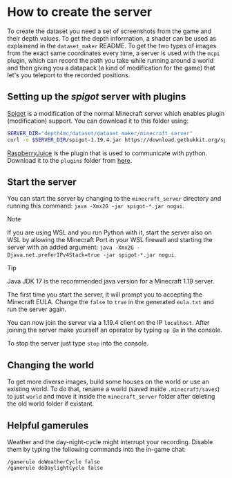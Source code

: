 # How to create the server

To create the dataset you need a set of screenshots from the game and their depth values. To get the depth information, a shader can be used as explainend in the `dataset_maker` README. To get the two types of images from the exact same coordinates every time, a server is used with the `mcpi` plugin, which can record the path you take while running around a world and then giving you a datapack (a kind of modification for the game) that let's you teleport to the recorded positions.

## Setting up the *spigot* server with plugins

[Spigot](https://getbukkit.org/download/spigot) is a modification of the normal Minecraft server which enables plugin (modification) support. You can download it to this folder using:

```bash
SERVER_DIR="depth4mc/dataset/dataset_maker/minecraft_server"
curl -o $SERVER_DIR/spigot-1.19.4.jar https://download.getbukkit.org/spigot/spigot-1.19.4.jar
```

[RaspberryJuice](https://www.spigotmc.org/resources/raspberryjuice.22724/update?update=302507) is the plugin that is used to communicate with python. Download it to the `plugins` folder from [here](https://www.spigotmc.org/resources/raspberryjuice.22724/download?version=312696).

## Start the server

You can start the server by changing to the `minecraft_server` directory and running this command: ```java -Xmx2G -jar spigot-*.jar nogui```.

> [!NOTE]
> If you are using WSL and you run Python with it, start the server also on WSL by allowing the Minecraft Port in your WSL firewall and starting the server with an added argument: ```java -Xmx2G -Djava.net.preferIPv4Stack=true -jar spigot-*.jar nogui```.

> [!TIP]
> Java JDK 17 is the recommended java version for a Minecraft 1.19 server.

The first time you start the server, it will prompt you to accepting the Minecraft EULA. Change the `false` to `true` in the generated `eula.txt` and run the server again.

You can now join the server via a 1.19.4 client on the IP `localhost`.
After joining the server make yourself an operator by typing `op @a` in the console.

To stop the server just type `stop` into the console.

## Changing the world

To get more diverse images, build some houses on the world or use an existing world. To do that, rename a world (saved inside `.minecraft/saves`) to just `world` and move it inside the `minecraft_server` folder after deleting the old world folder if existant.

## Helpful gamerules

Weather and the day-night-cycle might interrupt your recording. Disable them by typing the following commands into the in-game chat:

```
/gamerule doWeatherCycle false
/gamerule doDaylightCycle false
``` 